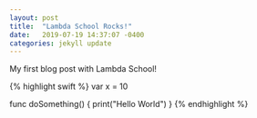 ```yaml
---
layout: post
title:  "Lambda School Rocks!"
date:   2019-07-19 14:37:07 -0400
categories: jekyll update
---
```


My first blog post with Lambda School!

{% highlight swift %}
var x = 10

func doSomething() {
	print("Hello World")
}
{% endhighlight %}